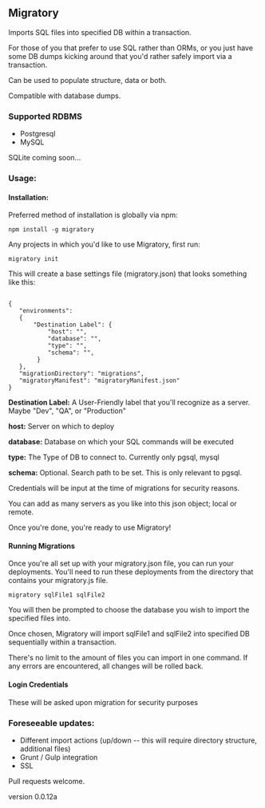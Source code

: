 ## Migratory
Imports SQL files into specified DB within a transaction.

For those of you that prefer to use SQL rather than ORMs,
or you just have some DB dumps kicking around that you'd
rather safely import via a transaction.

Can be used to populate structure, data or both.

Compatible with database dumps.

### Supported RDBMS
* Postgresql
* MySQL

SQLite coming soon...

### Usage:
#### Installation:

Preferred method of installation is globally via npm:

```
npm install -g migratory
```

Any projects in which you'd like to use Migratory, first run:

```
migratory init
```

This will create a base settings file (migratory.json) that looks something like this:

```

{
   "environments":
   {
       "Destination Label": {
           "host": "",
           "database": "",
           "type": "",
           "schema": "",
        }
   },
   "migrationDirectory": "migrations",
   "migratoryManifest": "migratoryManifest.json"
}
```
**Destination Label:** A User-Friendly label that you'll recognize as a server. Maybe "Dev", "QA", or "Production"

**host:** Server on which to deploy

**database:** Database on which your SQL commands will be executed

**type:** The Type of DB to connect to. Currently only pgsql, mysql

**schema:** Optional. Search path to be set. This is only relevant to pgsql.


Credentials will be input at the time of migrations for security reasons.

You can add as many servers as you like into this json object; local or remote.

Once you're done, you're ready to use Migratory!

#### Running Migrations
Once you're all set up with your migratory.json file, you can run your deployments. You'll need to run these deployments from the directory that contains your migratory.js file.

```
migratory sqlFile1 sqlFile2
```

You will then be prompted to choose the database you wish to import the specified files into.

Once chosen, Migratory will import sqlFile1 and sqlFile2 into specified DB sequentially within a transaction.

There's no limit to the amount of files you can import in one command.
If any errors are encountered, all changes will be rolled back.

#### Login Credentials
These will be asked upon migration for security purposes

### Foreseeable updates:
* Different import actions (up/down -- this will require directory structure, additional files)
* Grunt / Gulp integration
* SSL

Pull requests welcome.

version 0.0.12a
